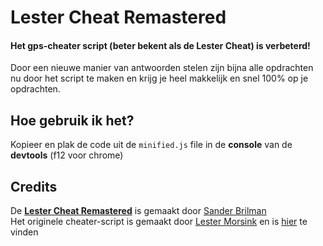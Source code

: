 # Lester Cheat Remastered

#### Het gps-cheater script (beter bekent als de **Lester Cheat**) is verbeterd!<br>
Door een nieuwe manier van antwoorden stelen zijn bijna alle opdrachten nu door het script te maken en krijg je heel makkelijk en snel 100% op je opdrachten.

## Hoe gebruik ik het?
Kopieer en plak de code uit de `minified.js` file in de **console** van de **devtools** (f12 voor chrome)

## Credits

De [**Lester Cheat Remastered**](https://github.com/Sander-Brilman/lester_cheat_remastered) is gemaakt door [Sander Brilman](https://sanderbrilman.nl)
<br>
Het originele cheater-script is gemaakt door [Lester Morsink](https://github.com/leslmosnk) en is [hier](https://github.com/leslmosnk/gps-cheater-script) te vinden